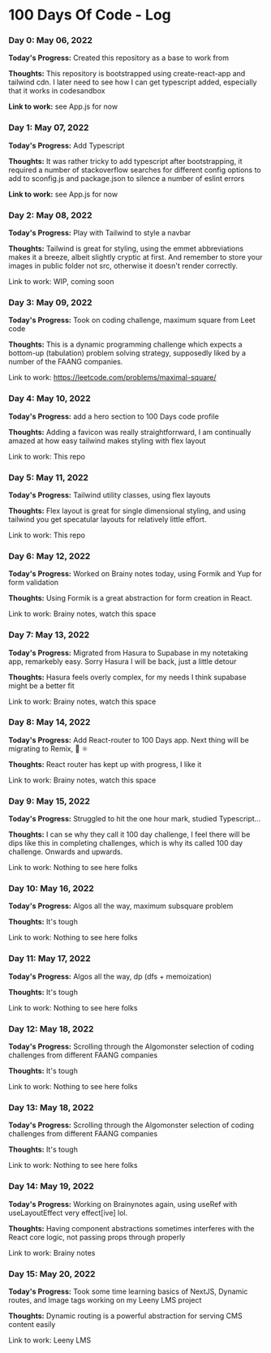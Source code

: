 # 100 Days Of Code - Log
### Day 0: May 06, 2022

**Today's Progress:** Created this repository as a base to work from 

**Thoughts:** This repository is bootstrapped using create-react-app and tailwind cdn. I later need to see how I can get typescript added, especially that it works in codesandbox

**Link to work:** see App.js for now

### Day 1: May 07, 2022

**Today's Progress:** Add Typescript 

**Thoughts:** It was rather tricky to add typescript after bootstrapping, it required a number of stackoverflow searches for different config options to add to sconfig.js and package.json to silence a number of eslint errors

**Link to work:** see App.js for now

### Day 2: May 08, 2022

**Today's Progress:** Play with Tailwind to style a navbar

**Thoughts:** Tailwind is great for styling, using the emmet abbreviations makes it a breeze, albeit slightly cryptic at first. And remember to store your images in public folder not src, otherwise it doesn't render correctly.

Link to work: WIP, coming soon

### Day 3: May 09, 2022

**Today's Progress:** Took on coding challenge, maximum square from Leet code

**Thoughts:** This is a dynamic programming challenge which expects a bottom-up (tabulation) problem solving strategy, supposedly liked by a number of the FAANG companies. 

Link to work: https://leetcode.com/problems/maximal-square/


### Day 4: May 10, 2022

**Today's Progress:** add a hero section to 100 Days code profile

**Thoughts:** Adding a favicon was really straightforrward, I am continually amazed at how easy tailwind makes styling with flex layout

Link to work: This repo

### Day 5: May 11, 2022

**Today's Progress:** Tailwind utility classes, using flex layouts

**Thoughts:** Flex layout is great for single dimensional styling, and using tailwind you get specatular layouts for relatively little effort.

Link to work: This repo

### Day 6: May 12, 2022

**Today's Progress:** Worked on Brainy notes today, using Formik and Yup for form validation

**Thoughts:** Using Formik is a great abstraction for form creation in React.

Link to work: Brainy notes, watch this space

### Day 7: May 13, 2022

**Today's Progress:** Migrated from Hasura to Supabase in my notetaking app, remarkebly easy. Sorry Hasura I will be back, just a little detour

**Thoughts:** Hasura feels overly complex, for my needs I think supabase might be a better fit

Link to work: Brainy notes, watch this space

### Day 8: May 14, 2022

**Today's Progress:** Add React-router to 100 Days app. Next thing will be migrating to Remix, 💯 ⚛️	

**Thoughts:** React router has kept up with progress, I like it

Link to work: Brainy notes, watch this space

### Day 9: May 15, 2022

**Today's Progress:** Struggled to hit the one hour mark, studied Typescript...	

**Thoughts:** I can se why they call it 100 day challenge, I feel there will be dips like this in completing challenges, which is why its called 100 day challenge. Onwards and upwards.

Link to work: Nothing to see here folks

### Day 10: May 16, 2022

**Today's Progress:** Algos all the way, maximum subsquare problem	

**Thoughts:** It's tough

Link to work: Nothing to see here folks

### Day 11: May 17, 2022

**Today's Progress:** Algos all the way, dp (dfs + memoization)	

**Thoughts:** It's tough

Link to work: Nothing to see here folks

### Day 12: May 18, 2022

**Today's Progress:** Scrolling through the Algomonster selection of coding challenges from different FAANG companies	

**Thoughts:** It's tough

Link to work: Nothing to see here folks

### Day 13: May 18, 2022

**Today's Progress:** Scrolling through the Algomonster selection of coding challenges from different FAANG companies	

**Thoughts:** It's tough

Link to work: Nothing to see here folks

### Day 14: May 19, 2022

**Today's Progress:** Working on Brainynotes again, using useRef with useLayoutEffect very effect[ive] lol.

**Thoughts:** Having component abstractions sometimes interferes with the React core logic, not passing props through properly

Link to work: Brainy notes

### Day 15: May 20, 2022

**Today's Progress:** Took some time learning basics of NextJS, Dynamic routes, and Image tags working on my Leeny LMS project

**Thoughts:** Dynamic routing is a powerful abstraction for serving CMS content easily

Link to work: Leeny LMS


